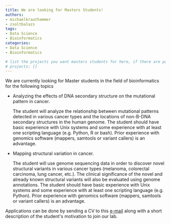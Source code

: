 ```yaml
---
title: We are looking for Masters Students!
authors:
- michaelkrauthammer
- zsoltbalazs
tags: 
- Data Science
- Bioinformatics
categories:
- Data Science
- Bioinformatics

# list the projects you want masters students for here, if there are pages for them
# projects: []
---
```


We are currently looking for Master students in the field of bioinformatics for the following topics

- Analyzing the effects of DNA secondary structure on the mutational pattern in cancer.

  The student will analyze the relationship between mutational patterns detected in various cancer types and the locations of non-B-DNA   secondary structures in the human genome.
  The student should have basic experience with Unix systems and some experience with at least one scripting language (e.g. Python, R or bash). Prior experience with genomics software (mappers, samtools or variant callers) is an advantage.

- Mapping structural variation in cancer.

  The student will use genome sequencing data in order to discover novel structural variants in various cancer types (melanoma,   colorectal carcinoma, lung cancer, etc.). The clinical significance of the novel and already known structural variants will also be evaluated using genome annotations.
  The student should have basic experience with Unix systems and some experience with at least one scripting language (e.g. Python). Prior experience with genomics software (mappers, samtools or variant callers) is an advantage. 

Applications can be done by sending a CV to this [e-mail](mailto:michael.krauthammer@uzh.ch) along with a short description of the student's motivation to join our lab.
